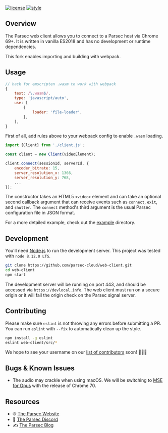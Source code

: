 [![license](https://img.shields.io/badge/license-MIT-blue.svg?style=flat-square)](./LICENSE)
[![style](https://img.shields.io/badge/style-eslint-green.svg?style=flat-square)](./.eslintrc.json)

## Overview

The Parsec web client allows you to connect to a Parsec host via Chrome 69+. It is written in vanilla ES2018 and has no development or runtime dependencies.

This fork enables importing and building with webpack.

## Usage

```js
// hack for emscripten .wasm to work with webpack
{
    test: /\.wasm$/,
    type: 'javascript/auto',
    use: [
        {
            loader: 'file-loader',
        },
    ],
}
```

First of all, add rules above to your webpack config to enable `.wasm` loading.

```js
import {Client} from './client.js';

const client = new Client(videoElement);

client.connect(sessionId, serverId, {
    encoder_bitrate: 15,
    server_resolution_x: 1366,
    server_resolution_y: 768,
    ...
});
```

The constructor takes an HTML5 `<video>` element and can take an optional second callback argument that can receive events such as `connect`, `exit`,  and `shutter`. The `connect` method's third argument is the usual Parsec configuration file in JSON format.

For a more detailed example, check out the [example](./example) directory.

## Development

You'll need [Node.js](https://nodejs.org) to run the development server. This project was tested with `node 8.12.0 LTS`.

```bash
git clone https://github.com/parsec-cloud/web-client.git
cd web-client
npm start
```

The development server will be running on port 443, and should be accessed via `https://devlocal.info`. The web client must run on a secure origin or it will fail the origin check on the Parsec signal server.

## Contributing

Please make sure `eslint` is not throwing any errors before submitting a PR. You can run `eslint` with `--fix` to automatically clean up the style.

```bash
npm install -g eslint
eslint web-client/src/*
```

We hope to see your username on our [list of contributors](https://github.com/parsec-cloud/web-client/graphs/contributors) soon! 🎉🎉🎉

## Bugs & Known Issues

- The audio may crackle when using macOS. We will be switching to [MSE for Opus](https://www.chromestatus.com/feature/5100845653819392) with the release of Chrome 70.

## Resources

- 🌐 [The Parsec Website](https://parsecgaming.com)
- 💬 [The Parsec Discord](https://discord.gg/sfVWCzy)
- ✍ [The Parsec Blog](https://medium.com/@ParsecTeam)
